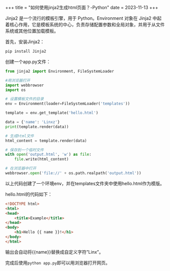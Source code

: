 +++
title = "如何使用jinja2生成html页面？-Python"
date = 2023-11-13
+++

Jinja2 是一个流行的模板引擎，用于 Python。Environment 对象在 Jinja2 中起着核心作用，它是模板系统的中心，负责存储配置参数和全局对象，并用于从文件系统或其他位置加载模板。

首先，安装Jinja2：

```bash
pip install Jinja2
```

创建一个app.py文件：

```python
from jinja2 import Environment, FileSystemLoader

#用浏览器打开
import webbrowser
import os

# 设置模板文件的目录
env = Environment(loader=FileSystemLoader('templates'))

template = env.get_template('hello.html')

data = {'name': 'Linxz'}
print(template.render(data))

# 生成html文件
html_content = template.render(data)

# 保存到一个临时文件
with open('output.html', 'w') as file:
    file.write(html_content)

# 在浏览器中打开
webbrowser.open('file://' + os.path.realpath('output.html'))
```

以上代码创建了一个环境env，并在templates文件夹中使用hello.html作为模版。

hello.html的代码如下：

```html
<!DOCTYPE html>
<html>
<head>
    <title>Example</title>
</head>
<body>
    <h1>Hello {{ name }}!</h1>
</body>
</html>
```
输出会自动将{{name}}替换成自定义字符”Linx”。

完成后使用`python app.py`即可以用浏览器打开网页。

